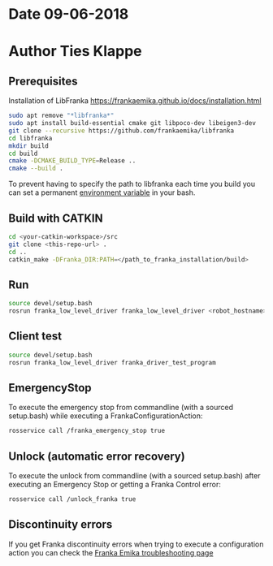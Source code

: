 # Date 09-06-2018
# Author Ties Klappe

## Prerequisites
Installation of LibFranka https://frankaemika.github.io/docs/installation.html

```bash
sudo apt remove "*libfranka*"
sudo apt install build-essential cmake git libpoco-dev libeigen3-dev
git clone --recursive https://github.com/frankaemika/libfranka
cd libfranka
mkdir build
cd build
cmake -DCMAKE_BUILD_TYPE=Release ..
cmake --build .
```

To prevent having to specify the path to libfranka each time you build you can set a permanent [environment variable](https://unix.stackexchange.com/questions/21598/how-do-i-set-a-user-environment-variable-permanently-not-session) in your bash.

## Build with CATKIN

```bash
cd <your-catkin-workspace>/src
git clone <this-repo-url> .
cd ..
catkin_make -DFranka_DIR:PATH=</path_to_franka_installation/build>
```

## Run

```bash
source devel/setup.bash
rosrun franka_low_level_driver franka_low_level_driver <robot_hostname>
```

## Client test

```bash
source devel/setup.bash
rosrun franka_low_level_driver franka_driver_test_program
```

## EmergencyStop
To execute the emergency stop from commandline (with a sourced setup.bash) while executing a FrankaConfigurationAction:
```bash
rosservice call /franka_emergency_stop true
```

## Unlock (automatic error recovery)
To execute the unlock from commandline (with a sourced setup.bash) after executing an Emergency Stop or
getting a Franka Control error:
```bash
rosservice call /unlock_franka true
```

## Discontinuity errors
If you get Franka discontinuity errors when trying to execute a configuration action you can check the [Franka Emika troubleshooting page](https://github.com/frankaemika/docs/blob/master/source/troubleshooting.rst)
